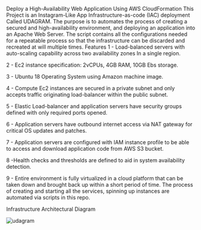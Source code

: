 Deploy a High-Availability Web Application Using AWS CloudFormation
This Project is an Instagram-Like App Infrastructure-as-code (IAC) deployment Called UDAGRAM. The purpose is to automates the process of creating a secured and high-availability environment, and deploying an application  into an Apache Web Server. The script contains all the configurations needed for a repeatable process so that the infrastructure can be discarded and recreated at will multiple times.
Features
1 - Load-balanced servers with auto-scaling capability across two availability zones In a single region.

2 - Ec2 instance specification: 2vCPUs, 4GB RAM, 10GB Ebs storage.

3 - Ubuntu 18 Operating System using Amazon machine image.

4 - Compute Ec2 instances are secured in a private subnet and only accepts traffic originating load-balancer  within the public subnet.


5 - Elastic Load-balancer and application servers have security groups defined with only required ports opened.

6 - Application servers have outbound internet access via NAT gateway for critical OS updates and patches.


7 - Application servers are configured with IAM instance profile to be able to access and download application code from AWS S3 bucket.

8 -Health checks and thresholds are defined to aid in system availability detection.

9 - Entire environment is fully virtualized in a cloud platform that can be taken down and brought back up within a short period of time. The process of creating and starting all the services, spinning up instances are automated via scripts in this repo.


Infrastructure Architectural Diagram

![udagram](https://user-images.githubusercontent.com/70475985/174470448-94c7a734-237c-4459-bd4f-d42fb90f34d6.png)
